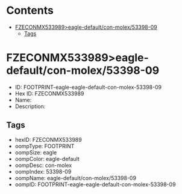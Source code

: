 



Contents
========

* [FZECONMX533989>eagle-default/con-molex/53398-09](#fzeconmx533989eagle-defaultcon-molex53398-09)
	* [Tags](#tags)

# FZECONMX533989>eagle-default/con-molex/53398-09

- ID: FOOTPRINT-eagle-eagle-default-con-molex-53398-09
- Hex ID: FZECONMX533989
- Name: 
- Description: 

## Tags

- hexID: FZECONMX533989
- oompType: FOOTPRINT
- oompSize: eagle
- oompColor: eagle-default
- oompDesc: con-molex
- oompIndex: 53398-09
- oompName: eagle-default/con-molex/53398-09
- oompID: FOOTPRINT-eagle-eagle-default-con-molex-53398-09
